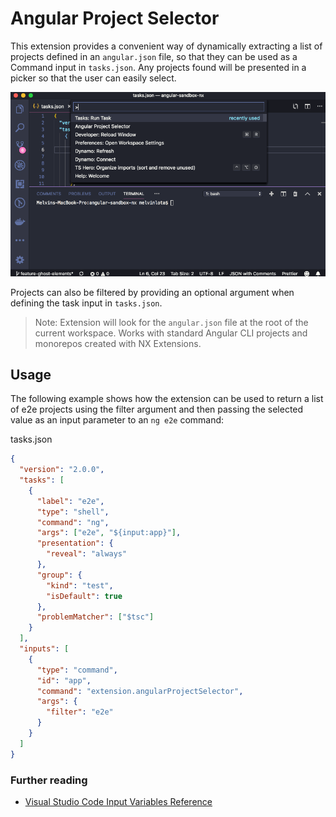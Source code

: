 # Angular Project Selector

This extension provides a convenient way of dynamically extracting a list of projects defined in an `angular.json` file, so that they can be used as a Command input in `tasks.json`. Any projects found will be presented in a picker so that the user can easily select.

![Use Extension](images/use-extension.gif)

Projects can also be filtered by providing an optional argument when defining the task input in `tasks.json`.

> Note: Extension will look for the `angular.json` file at the root of the current workspace. Works with standard Angular CLI projects and monorepos created with NX Extensions.

## Usage

The following example shows how the extension can be used to return a list of e2e projects using the filter argument and then passing the selected value as an input parameter to an `ng e2e` command:

tasks.json

```json
{
  "version": "2.0.0",
  "tasks": [
    {
      "label": "e2e",
      "type": "shell",
      "command": "ng",
      "args": ["e2e", "${input:app}"],
      "presentation": {
        "reveal": "always"
      },
      "group": {
        "kind": "test",
        "isDefault": true
      },
      "problemMatcher": ["$tsc"]
    }
  ],
  "inputs": [
    {
      "type": "command",
      "id": "app",
      "command": "extension.angularProjectSelector",
      "args": {
        "filter": "e2e"
      }
    }
  ]
}
```

### Further reading

- [Visual Studio Code Input Variables Reference](https://code.visualstudio.com/docs/editor/variables-reference#_input-variables)
